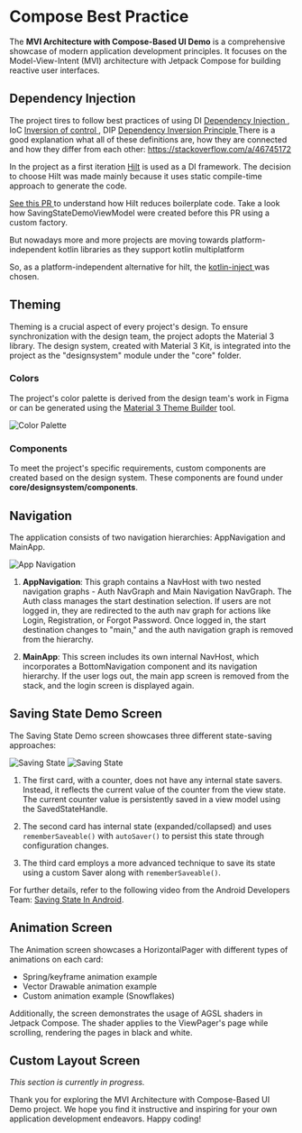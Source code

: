 # Compose Best Practice

The **MVI Architecture with Compose-Based UI Demo** is a comprehensive showcase of modern application development
principles. It focuses on the Model-View-Intent (MVI) architecture with Jetpack Compose for building reactive user
interfaces.

## Dependency Injection

The project tires to follow best practices of using
DI [ Dependency Injection ](https://en.wikipedia.org/wiki/Dependency_injection),
IoC [ Inversion of control ](https://en.wikipedia.org/wiki/Inversion_of_control),
DIP [ Dependency Inversion Principle ](https://en.wikipedia.org/wiki/Dependency_inversion_principle)
There is a good explanation what all of these definitions are, how they are connected and how they differ from each
other:
https://stackoverflow.com/a/46745172

In the project as a first iteration [Hilt](https://developer.android.com/training/dependency-injection/hilt-android)  is
used as a DI
framework.
The decision to choose Hilt was made mainly because it uses static compile-time approach to generate the code.

[ See this PR ]( https://github.com/ochkarik05/composebestpractice/pull/1) to understand how Hilt reduces boilerplate
code.
Take a look how SavingStateDemoViewModel were created before this PR using a custom factory.

But nowadays more and more projects are moving towards platform-independent kotlin libraries as they support kotlin
multiplatform

So, as a platform-independent alternative for hilt, the [ kotlin-inject ](https://github.com/evant/kotlin-inject) was
chosen.

## Theming

Theming is a crucial aspect of every project's design. To ensure synchronization with the design team, the project
adopts the Material 3 library. The design system, created with Material 3 Kit, is integrated into the project as the
"designsystem" module under the "core" folder.

### Colors

The project's color palette is derived from the design team's work in Figma or can be generated using
the [Material 3 Theme Builder](https://m3.material.io/theme-builder#/custom) tool.

![Color Palette](/docs/images/colors.png "Color Palette Image")

### Components

To meet the project's specific requirements, custom components are created based on the design system. These components
are found under **core/designsystem/components**.

## Navigation

The application consists of two navigation hierarchies: AppNavigation and MainApp.

![App Navigation](/docs/images/navigation.png "App Navigation Scheme")

1. **AppNavigation**: This graph contains a NavHost with two nested navigation graphs - Auth NavGraph and Main
   Navigation NavGraph. The Auth class manages the start destination selection. If users are not logged in, they are
   redirected to the auth nav graph for actions like Login, Registration, or Forgot Password. Once logged in, the start
   destination changes to "main," and the auth navigation graph is removed from the hierarchy.

2. **MainApp**: This screen includes its own internal NavHost, which incorporates a BottomNavigation component and its
   navigation hierarchy. If the user logs out, the main app screen is removed from the stack, and the login screen is
   displayed again.

## Saving State Demo Screen

The Saving State Demo screen showcases three different state-saving approaches:

![Saving State](/docs/images/saving_state_1.png "Saving State Screenshot")
![Saving State](/docs/images/saving_state_2.png "Saving State Screenshot")

1. The first card, with a counter, does not have any internal state savers. Instead, it reflects the current value of
   the counter from the view state. The current counter value is persistently saved in a view model using the
   SavedStateHandle.

2. The second card has internal state (expanded/collapsed) and uses `rememberSaveable()` with `autoSaver()` to persist
   this state through configuration changes.

3. The third card employs a more advanced technique to save its state using a custom Saver along
   with `rememberSaveable()`.

For further details, refer to the following video from the Android Developers
Team: [Saving State In Android](https://youtu.be/V-s4z7B_Gnc).

## Animation Screen

The Animation screen showcases a HorizontalPager with different types of animations on each card:

- Spring/keyframe animation example
- Vector Drawable animation example
- Custom animation example (Snowflakes)

Additionally, the screen demonstrates the usage of AGSL shaders in Jetpack Compose. The shader applies to the
ViewPager's page while scrolling, rendering the pages in black and white.

## Custom Layout Screen

_This section is currently in progress._

Thank you for exploring the MVI Architecture with Compose-Based UI Demo project. We hope you find it instructive and
inspiring for your own application development endeavors. Happy coding!

